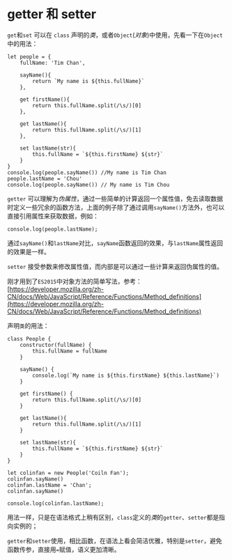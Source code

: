 # getter 和 setter

`get`和`set` 可以在 `class` 声明的*类*，或者`Object`(*对象*)中使用，先看一下在`Object`中的用法：

```
let people = {
	fullName: 'Tim Chan',

	sayName(){
		return `My name is ${this.fullName}`
	},

	get firstName(){
		return this.fullName.split(/\s/)[0]
	},

	get lastName(){
		return this.fullName.split(/\s/)[1]
	},

	set lastName(str){
		this.fullName = `${this.firstName} ${str}`
	}
}
console.log(people.sayName()) //My name is Tim Chan
people.lastName = 'Chou'
console.log(people.sayName()) // My name is Tim Chou
```

`getter` 可以理解为*伪属性*，通过一些简单的计算返回一个属性值，免去读取数据时定义一些冗余的函数方法，上面的例子除了通过调用`sayName()`方法外，也可以直接引用属性来获取数据，例如：

```
console.log(people.lastName);
```

通过`sayName()`和`lastName`对比，`sayName`函数返回的效果，与`lastName`属性返回的效果是一样。

`setter` 接受参数来修改属性值，而内部是可以通过一些计算来返回伪属性的值。

刚才用到了`ES2015`中对象方法的简单写法，参考：[https://developer.mozilla.org/zh-CN/docs/Web/JavaScript/Reference/Functions/Method_definitions](https://developer.mozilla.org/zh-CN/docs/Web/JavaScript/Reference/Functions/Method_definitions)

声明`类`的用法：

```
class People {
	constructor(fullName) {
		this.fullName = fullName
	}

	sayName() {
		console.log(`My name is ${this.firstName} ${this.lastName}`)
	}

	get firstName() {
		return this.fullName.split(/\s/)[0]
	}

	get lastName(){
		return this.fullName.split(/\s/)[1]
	}

	set lastName(str){
		this.fullName = `${this.firstName} ${str}`
	}
}

let colinfan = new People('Coiln Fan');
colinfan.sayName()
colinfan.lastName = 'Chan';
colinfan.sayName()

console.log(colinfan.lastName);
```

用法一样，只是在语法格式上稍有区别，`class`定义的*类*的`getter`、`setter`都是指向实例的；

`getter`和`setter`使用，相比函数，在语法上看会简洁优雅，特别是`setter`，避免函数传参，直接用`=`赋值，语义更加清晰。


